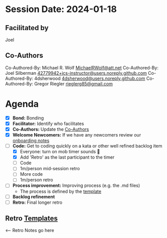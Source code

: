 # Session Date: 2024-01-18

## Facilitated by
Joel

## Co-Authors
Co-Authored-By: Michael R. Wolf <MichaelRWolf@att.net>
Co-Authored-By: Joel Silberman <42779942+jcs-instructor@users.noreply.github.com>
Co-Authored-By: 4dsherwood <4dsherwood@users.noreply.github.com>
Co-Authored-By: Gregor Riegler <rieglerg85@gmail.com>

# Agenda

- [x] **Bond:** Bonding
- [x] **Facilitator:** Identify who facilitates
- [x] **Co-Authors:** Update the [Co-Authors](#co-authors) 
- [x] **Welcome Newcomers:** If we have any newcomers review our [onboarding notes](../docs/onboarding-notes.md)
- [ ] **Code:** Get to coding quickly on a kata or other well refined backlog item
  - [x] Everyone: turn on mob timer sounds 📣
  - [x] Add 'Retro' as the last participant to the timer 
  - [ ] Code
  - [ ] 1m/person mid-session retro
  - [ ] More code
  - [ ] 1m/person retro
- [ ] **Process improvement:** Improving process (e.g. the .md files)
  - The process is defined by the [template](./session-notes-YYYY-MM-DD.md)
- [ ] **Backlog refinement**
- [ ] **Retro:** Final longer retro

## Retro [Templates](../docs/retro-templates.md)

<-- Retro Notes go here
